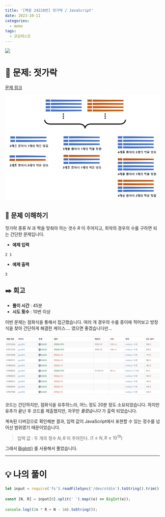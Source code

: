 ```yaml
---
title: '[백준 24228번] 젓가락 / JavaScript'
date: 2023-10-11
categories:
  - memo
tags:
  - 코딩테스트
---
```


![](https://velog.velcdn.com/images/gusdh2/post/7e3117af-14b0-45b0-ba4e-037601c9a055/image.png)

# 📝 문제: 젓가락

[문제 링크](https://www.acmicpc.net/problem/24228)

![](images/Pasted%20image%2020231011152146.png)

## 🎯 문제 이해하기

젓가락 종류 $N$ 과 짝을 맞춰야 하는 갯수 $R$ 이 주어지고, 최악의 경우의 수를 구하면 되는 간단한 문제입니다.

- **예제 입력**

```
2 1
```

- **예제 출력**

```
3
```

## ✒️ 회고

- **풀이 시간** : 45분
- **시도 횟수** : 10번 이상

이번 문제는 점화식을 통해서 접근했습니다. 여러 개 경우의 수를 종이에 적어보고 방정식을 찾아 간단하게 해결한 케이스.... 였으면 좋겠습니다만...

![](images/Pasted%20image%2020231011150118.png)

코드는 간단하지만, 점화식을 유추하느라, 어느 정도 20분 정도 소요되었습니다. 하지만 유추가 끝난 후 코드를 제출했지만, 자꾸만 $틀렸습니다$ 가 출력 되었습니다.

계속된 디버깅으로 확인해본 결과, 입력 값이 JavaScript에서 표현할 수 있는 정수를 넘어선 범위였기 때문이었습니다.

> 입력 값 : 두 개의 정수 $N, R$ 이 주어진다. $(1 ≤ N,R ≤ 10^{18})$

그래서 [BigInt()](https://blog-tummy.vercel.app/blog/2023/10/javascript-자바스크립트의-숫자-범위-Number-vs-BigInt) 를 사용해서 풀었습니다.

---

# 💡 나의 풀이

```js
let input = require('fs').readFileSync('/dev/stdin').toString().trim().split('\n');

const [N, R] = input[0].split(' ').map((e) => BigInt(e));

console.log((2n * R + N - 1n).toString());
```

